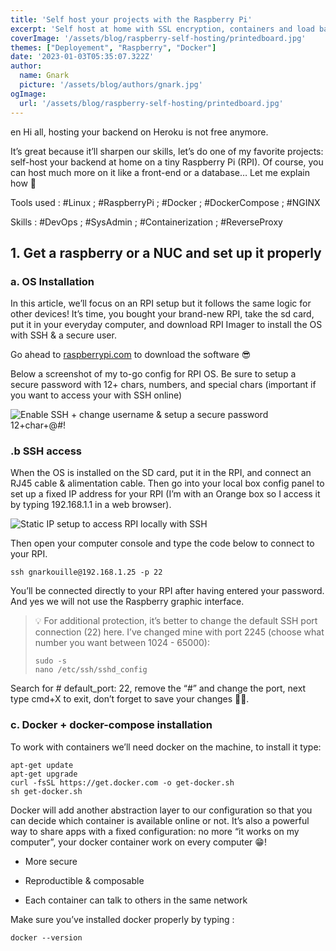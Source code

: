 ```yaml
---
title: 'Self host your projects with the Raspberry Pi'
excerpt: 'Self host at home with SSL encryption, containers and load balancer [tutorial for beginers]'
coverImage: '/assets/blog/raspberry-self-hosting/printedboard.jpg'
themes: ["Deployement", "Raspberry", "Docker"]
date: '2023-01-03T05:35:07.322Z'
author:
  name: Gnark
  picture: '/assets/blog/authors/gnark.jpg'
ogImage:
  url: '/assets/blog/raspberry-self-hosting/printedboard.jpg'
---
```


en
Hi all, hosting your backend on Heroku is not free anymore.

It’s great because it’ll sharpen our skills, let’s do one of my favorite projects: self-host your backend at home on a tiny Raspberry Pi (RPI). Of course, you can host much more on it like a front-end or a database… Let me explain how 🧶

Tools used : #Linux ; #RaspberryPi ; #Docker ; #DockerCompose ; #NGINX

Skills : #DevOps ; #SysAdmin ; #Containerization ; #ReverseProxy

## 1. Get a raspberry or a NUC and set up it properly

### a. OS Installation

In this article, we’ll focus on an RPI setup but it follows the same logic for other devices! It’s time, you bought your brand-new RPI, take the sd card, put it in your everyday computer, and download RPI Imager to install the OS with SSH & a secure user.

Go ahead to [raspberrypi.com](https://www.raspberrypi.com/software/) to download the software 😎

Below a screenshot of my to-go config for RPI OS. Be sure to setup a secure password with 12+ chars, numbers, and special chars (important if you want to access your with SSH online)

![Enable SSH + change username & setup a secure password 12+char+@#!](https://images.mirror-media.xyz/publication-images/GuIFrpkc4dcjTza38gcph.png?height=424&width=601&size=large)

### .b SSH access

When the OS is installed on the SD card, put it in the RPI, and connect an RJ45 cable & alimentation cable. Then go into your local box config panel to set up a fixed IP address for your RPI (I’m with an Orange box so I access it by typing 192.168.1.1 in a web browser).

![Static IP setup to access RPI locally with SSH](https://images.mirror-media.xyz/publication-images/SSz0iFHAqCJ7MNpeQcRM0.png?height=238&width=460)

Then open your computer console and type the code below to connect to your RPI.

`ssh gnarkouille@192.168.1.25 -p 22`

You’ll be connected directly to your RPI after having entered your password. And yes we will not use the Raspberry graphic interface.

> 💡 For additional protection, it’s better to change the default SSH port connection (22) here. I’ve changed mine with port 2245 (choose what number you want between 1024 - 65000):
> 
> ```
> sudo -s
> nano /etc/ssh/sshd_config
> ```

Search for # default_port: 22, remove the “#” and change the port, next type cmd+X to exit, don’t forget to save your changes 👍🏻.

### c. Docker + docker-compose installation

To work with containers we’ll need docker on the machine, to install it type:

```
apt-get update
apt-get upgrade
curl -fsSL https://get.docker.com -o get-docker.sh
sh get-docker.sh
```

Docker will add another abstraction layer to our configuration so that you can decide which container is available online or not. It’s also a powerful way to share apps with a fixed configuration: no more “it works on my computer”, your docker container work on every computer 😁!

-   More secure
    
-   Reproductible & composable
    
-   Each container can talk to others in the same network
    

Make sure you’ve installed docker properly by typing :

`docker --version`
